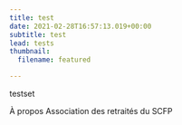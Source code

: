 ```yaml
---
title: test
date: 2021-02-28T16:57:13.019+00:00
subtitle: test
lead: tests
thumbnail:
  filename: featured

---
```

testset

À propos Association des retraités du SCFP